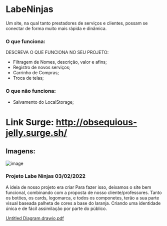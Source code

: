 # LabeNinjas
 Um site, na qual tanto prestadores de serviços e clientes, possam se conectar de forma muito mais rápida e dinâmica.

### O que funciona:
DESCREVA O QUE FUNCIONA NO SEU PROJETO:
- Filtragem de Nomes, descrição, valor e afins;
- Registro de novos serviços;  
- Carrinho de Compras;
- Troca de telas;

### O que não funciona:
- Salvamento do LocalStorage;

# Link Surge: http://obsequious-jelly.surge.sh/

## Imagens: 
![image](https://user-images.githubusercontent.com/94694624/152712267-2520b7ff-8172-4d49-b696-571a26e36f2a.png)



### Projeto Labe Ninjas 03/02/2022

A ideia de nosso projeto era criar  Para fazer isso, deixamos o site bem funcional, combinando com a proposta de nosso cliente/professores. Tanto os botões, os cards, logomarca, e todos os componetes, terão a sua parte visual baseada palheta de cores a base do laranja. Criando uma identidade única e de fácil assimilação por parte do público.

[Untitled Diagram.drawio.pdf](https://github.com/future4code/Vaughan-labe-ninja1/files/7981656/Untitled.Diagram.drawio.pdf)
